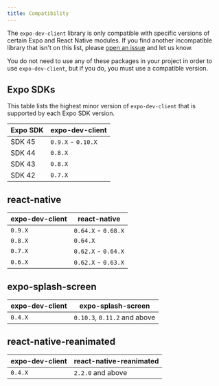 ```yaml
---
title: Compatibility
---
```


The `expo-dev-client` library is only compatible with specific versions of certain Expo and React Native modules. If you find another incompatible library that isn't on this list, please [open an issue](https://github.com/expo/expo/issues/new?assignees=&labels=needs+review&template=dev_client_bug_report.yml) and let us know.

You do not need to use any of these packages in your project in order to use `expo-dev-client`, but if you do, you must use a compatible version.

## Expo SDKs

This table lists the highest minor version of `expo-dev-client` that is supported by each Expo SDK version.

| Expo SDK | expo-dev-client    |
| -------- | ------------------ |
| SDK 45   | `0.9.X` - `0.10.X` |
| SDK 44   | `0.8.X`            |
| SDK 43   | `0.8.X`            |
| SDK 42   | `0.7.X`            |

## react-native

| expo-dev-client | react-native        |
| --------------- | ------------------- |
| `0.9.X`         | `0.64.X` - `0.68.X` |
| `0.8.X`         | `0.64.X`            |
| `0.7.X`         | `0.62.X` - `0.64.X` |
| `0.6.X`         | `0.62.X` - `0.63.X` |

## expo-splash-screen

| expo-dev-client | expo-splash-screen           |
| --------------- | ---------------------------- |
| `0.4.X`         | `0.10.3`, `0.11.2` and above |

## react-native-reanimated

| expo-dev-client | react-native-reanimated |
| --------------- | ----------------------- |
| `0.4.X`         | `2.2.0` and above       |
